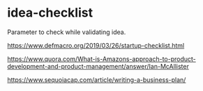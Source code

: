 # idea-checklist
Parameter to check while validating idea.

https://www.defmacro.org/2019/03/26/startup-checklist.html

https://www.quora.com/What-is-Amazons-approach-to-product-development-and-product-management/answer/Ian-McAllister

https://www.sequoiacap.com/article/writing-a-business-plan/
